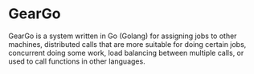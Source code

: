 # GearGo
GearGo is a system written in Go (Golang) for assigning jobs to other machines, distributed calls that are more suitable for doing certain jobs, concurrent doing some work, load balancing between multiple calls, or used to call functions in other languages.
